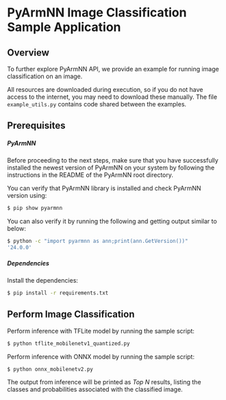 # PyArmNN Image Classification Sample Application

## Overview

To further explore PyArmNN API, we provide an example for running image classification on an image.

All resources are downloaded during execution, so if you do not have access to the internet, you may need to download these manually. The file `example_utils.py` contains code shared between the examples.

## Prerequisites

##### PyArmNN

Before proceeding to the next steps, make sure that you have successfully installed the newest version of PyArmNN on your system by following the instructions in the README of the PyArmNN root directory.

You can verify that PyArmNN library is installed and check PyArmNN version using:
```bash
$ pip show pyarmnn
```

You can also verify it by running the following and getting output similar to below:
```bash
$ python -c "import pyarmnn as ann;print(ann.GetVersion())"
'24.0.0'
```

##### Dependencies

Install the dependencies:

```bash
$ pip install -r requirements.txt
```

## Perform Image Classification

Perform inference with TFLite model by running the sample script:
```bash
$ python tflite_mobilenetv1_quantized.py
```

Perform inference with ONNX model by running the sample script:
```bash
$ python onnx_mobilenetv2.py
```

The output from inference will be printed as <i>Top N</i> results, listing the classes and probabilities associated with the classified image.
